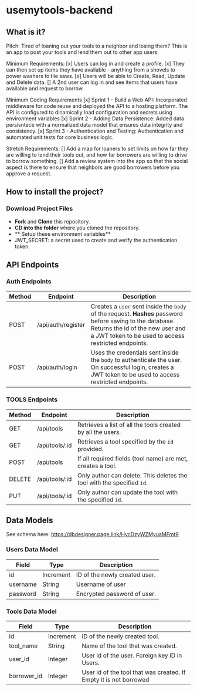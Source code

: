 # usemytools-backend

## What is it?

 Pitch: Tired of loaning out your tools to a neighbor and losing them? This is an app to post 
 your tools and lend them out to other app users.

 Minimum Requirements: 
 [x] Users can log in and create a profile. 
 [x] They can then set up items they have available - anything from a shovels to power washers to tile saws.
 [x] Users will be able to Create, Read, Update and Delete data. 
 [] A 2nd user can log in and see items that users have available and request to borrow.

 Minimum Coding Requirements
 [x] Sprint 1 - Build a Web API: Incorporated middleware for code reuse and deployed the API to a hosting platform. The API is configured to dinamically load configuration and secrets using environment variables
 [x] Sprint 2 - Adding Data Persistence: Added data persisntece with a normalized data model that ensures data integrity and consistency.
 [x] Sprint 3 - Authentication and Testing: Authentication and automated unit tests for core business logic.

 Stretch Requirements: 
 [] Add a map for loaners to set limits on how far they are willing to lend their tools out, and how far borrowers are willing to drive to borrow something. 
 [] Add a review system into the app so that the social aspect is there to ensure that neighbors are good borrowers before you approve a request.

## How to install the project?

### Download Project Files

- **Fork** and **Clone** this repository.
- **CD into the folder** where you cloned the repository.
- ** Setup these environment variables**
-   JWT_SECRET: a secret used to create and verify the authentication token.

## API Endpoints

### Auth Endpoints

| Method | Endpoint      | Description                                                                                                                                                                                          |
| ------ | ------------- | ---------------------------------------------------------------------------------------------------------------------------------------------------------------------------------------------------- |
| POST   | /api/auth/register | Creates a `user` sent inside the `body` of the request. **Hashes** password before saving to the database. Returns the id of the new user and a JWT token to be used to access restricted endpoints. |
| POST   | /api/auth/login    | Uses the credentials sent inside the `body` to authenticate the user. On successful login, creates a JWT token to be used to access restricted endpoints.                                            |

### TOOLS Endpoints

| Method | Endpoint           | Description                                                                                                                                                                                 |
| ------ | ------------------ | ------------------------------------------------------------------------------------------------------------------------------------------------------------------------------------------- |
| GET    | /api/tools  | Retrieves a list of all the tools created by all the users.                                                                                                                        |
| GET    | /api/tools/:id  | Retrieves a tool specified by the `id` provided.                                                                                                                                  |
| POST   | /api/tools  | If all required fields (tool name) are met, creates a tool.                                                                                                                              | 
| DELETE | /api/tools/:id  | Only author can delete. This deletes the tool with the specified `id`.                                                                                                                   |
| PUT    | /api/tools/:id  | Only author can update the tool with the specified `id`.                                                                                                                                |


## Data Models

See schema here: https://dbdesigner.page.link/HycDzyWZMyuaMFmt9

### Users Data Model

| Field          | Type      | Description                                     |
| -------------- | --------- | ----------------------------------------------- |
| id             | Increment | ID of the newly created user.           |
| username       | String    | Username of user                                |
| password       | String    | Encrypted password of user.                     |

### Tools Data Model

| Field          | Type    | Description                                     |
| -------------- | --------- | ----------------------------------------------- |
| id             | Increment | ID of the newly created tool.                   |
| tool_name      | String    | Name of the tool that was created.              |
| user_id        | Integer   | User id of the user. Foreign key ID in Users.|
| borrower_id    | Integer   | User id of the tool that was created. If Empty it is not borrowed            |